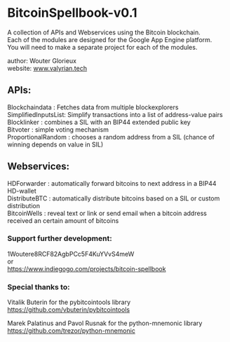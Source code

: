 # BitcoinSpellbook-v0.1
A collection of APIs and Webservices using the Bitcoin blockchain.  
Each of the modules are designed for the Google App Engine platform.  
You will need to make a separate project for each of the modules.  

author: Wouter Glorieux  
website: www.valyrian.tech  

## APIs:
Blockchaindata      : Fetches data from multiple blockexplorers  
SimplifiedInputsList: Simplify transactions into a list of address-value pairs  
Blocklinker         : combines a SIL with an BIP44 extended public key  
Bitvoter            : simple voting mechanism  
ProportionalRandom  : chooses a random address from a SIL (chance of winning depends on value in SIL)  

## Webservices:
HDForwarder         : automatically forward bitcoins to next address in a BIP44 HD-wallet  
DistributeBTC       : automatically distribute bitcoins based on a SIL or custom distribution  
BitcoinWells        : reveal text or link or send email when a bitcoin address received an certain amount of bitcoins  




### Support further development:

1Woutere8RCF82AgbPCc5F4KuYVvS4meW  
or  
https://www.indiegogo.com/projects/bitcoin-spellbook  


### Special thanks to:
Vitalik Buterin for the pybitcointools library  
https://github.com/vbuterin/pybitcointools

Marek Palatinus and Pavol Rusnak for the python-mnemonic library  
https://github.com/trezor/python-mnemonic